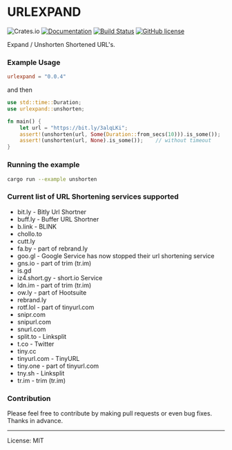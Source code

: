 URLEXPAND
==========
![Crates.io](https://img.shields.io/crates/v/urlexpand)
[![Documentation](https://docs.rs/urlexpand/badge.svg)](https://docs.rs/urlexpand)
[![Build Status](https://travis-ci.com/marirs/urlexpand.svg?branch=main)](https://travis-ci.com/marirs/urlexpand)
[![GitHub license](https://img.shields.io/github/license/marirs/urlexpand)](https://github.com/marirs/urlexpand/blob/main/LICENSE)

Expand / Unshorten Shortened URL's.

### Example Usage

```toml
urlexpand = "0.0.4"
```

and then

```rust
use std::time::Duration;
use urlexpand::unshorten;

fn main() {
    let url = "https://bit.ly/3alqLKi";
    assert!(unshorten(url, Some(Duration::from_secs(10))).is_some());   // with timeout
    assert!(unshorten(url, None).is_some());    // without timeout
}
```

### Running the example

```bash
cargo run --example unshorten
```

### Current list of URL Shortening services supported
- bit.ly - Bitly Url Shortner
- buff.ly - Buffer URL Shortner
- b.link - BLINK
- chollo.to
- cutt.ly
- fa.by - part of rebrand.ly
- goo.gl - Google Service has now stopped their url shortening service 
- gns.io - part of trim (tr.im)
- is.gd
- iz4.short.gy - short.io Service  
- ldn.im - part of trim (tr.im)
- ow.ly - part of Hootsuite  
- rebrand.ly  
- rotf.lol - part of tinyurl.com
- snipr.com
- snipurl.com
- snurl.com
- split.to - Linksplit  
- t.co - Twitter
- tiny.cc
- tinyurl.com - TinyURL
- tiny.one - part of tinyurl.com
- tny.sh - Linksplit  
- tr.im - trim (tr.im)

### Contribution

Please feel free to contribute by making pull requests or even bug fixes.  
Thanks in advance.

---
License: MIT